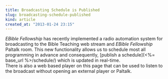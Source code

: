 ```yaml
---
title: Broadcasting Schedule is Published
slug: broadcasting-schedule-published
kind: article
created_at: "2013-01-24 23:15"
---
```

*EBible Fellowship* has recently implemented a radio automation system for broadcasting
to the Bible Teaching web stream and *EBible Fellowship* Paltalk room.  This new functionality
allows us to schedule most all programming in advance and consequently, 
[publish a schedule](<%= base_url %>/schedule/) which is updated in real-time.  
There is also a web based player on this page that can be used to listen to the broadcast
without opening an external player or Paltalk.
